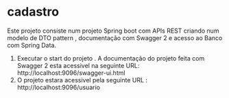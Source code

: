 # cadastro


<p>Este projeto consiste num projeto Spring boot com APIs REST criando num modelo de  DTO pattern , documentação com Swagger 2 e acesso ao Banco com Spring Data.</p> 


<ol>
<li>
  Executar o start do projeto . A documentação do projeto feita com Swagger 2 esta acessivel na seguinte URL: 
  http://localhost:9096/swagger-ui.html
 
</li>

<li>
  O projeto estara acessivel pela seguinte URL : http://localhost:9096/usuario 
</li> 

</ol>




